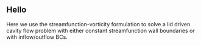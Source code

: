 ## Hello
Here we use the streamfunction-vorticity formulation to solve a lid driven cavity flow problem with either constant streamfunction
wall boundaries or with inflow/outflow BCs.
